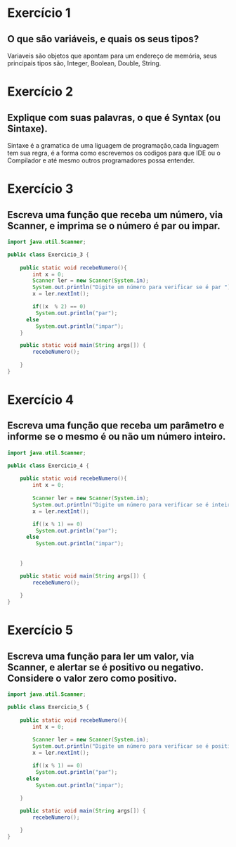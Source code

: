 # Exercício 1 
## O que são variáveis, e quais os seus tipos?
Variaveis são objetos que apontam para um endereço de memória, seus principais tipos são, Integer, Boolean, Double, String.



# Exercício 2 
## Explique com suas palavras, o que é Syntax (ou Sintaxe).
 Sintaxe é a gramatica de uma liguagem de programação,cada linguagem tem sua regra, é a forma como escrevemos os codigos para que IDE ou o Compilador e até mesmo outros programadores possa entender.

# Exercício 3 
## Escreva uma função que receba um número, via Scanner, e imprima se o número é par ou impar.

```java
import java.util.Scanner;

public class Exercicio_3 {
    
    public static void recebeNumero(){
        int x = 0;
        Scanner ler = new Scanner(System.in);
        System.out.println("Digite um número para verificar se é par ");
        x = ler.nextInt();

        if((x  % 2) == 0)  
         System.out.println("par");
      else 
         System.out.println("impar");
    }

    public static void main(String args[]) {
        recebeNumero();
   
    }
}
```

# Exercício 4
## Escreva uma função que receba um parâmetro e informe se o mesmo é ou não um número inteiro.

```java
import java.util.Scanner;

public class Exercicio_4 {
    
    public static void recebeNumero(){
        int x = 0;
        
        Scanner ler = new Scanner(System.in);
        System.out.println("Digite um número para verificar se é inteiro");
        x = ler.nextInt();

        if((x % 1) == 0) 
         System.out.println("par");
      else 
         System.out.println("impar");
            
        
    }

    public static void main(String args[]) {
        recebeNumero();
        
    }
}
```
# Exercício 5
## Escreva uma função para ler um valor, via Scanner, e alertar se é positivo ou negativo. Considere o valor zero como positivo.

```java
import java.util.Scanner;

public class Exercicio_5 {
    
    public static void recebeNumero(){
        int x = 0;
        
        Scanner ler = new Scanner(System.in);
        System.out.println("Digite um número para verificar se é positivo ou negativo");
        x = ler.nextInt();

        if((x % 1) == 0) 
         System.out.println("par");
      else 
         System.out.println("impar");
 
    }

    public static void main(String args[]) {
        recebeNumero();

    }
}

```

